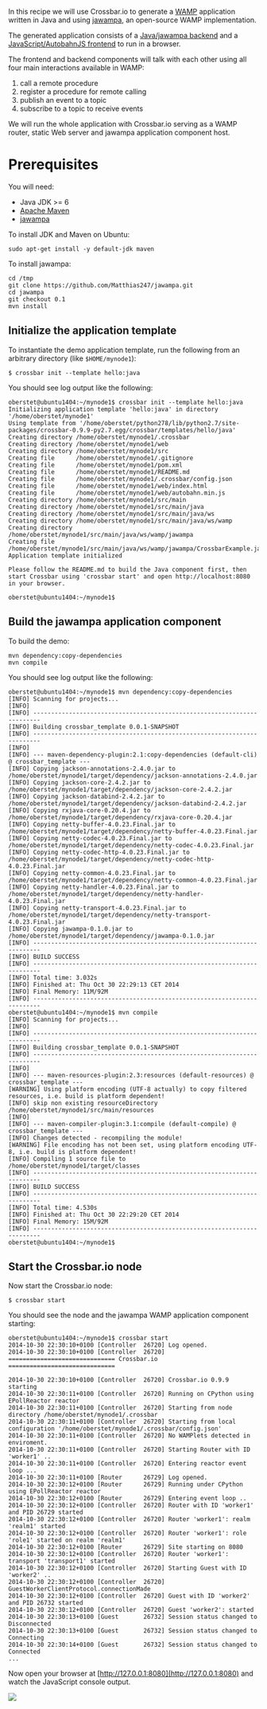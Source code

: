 In this recipe we will use Crossbar.io to generate a [WAMP](http://wamp.ws/) application written in Java and using [jawampa](https://github.com/Matthias247/jawampa), an open-source WAMP implementation.

The generated application consists of a [Java/jawampa backend](https://github.com/crossbario/crossbar/blob/master/crossbar/crossbar/templates/hello/java/src/main/java/ws/wamp/jawampa/CrossbarExample.java) and a [JavaScript/AutobahnJS frontend](https://github.com/crossbario/crossbar/blob/master/crossbar/crossbar/templates/hello/java/web/index.html) to run in a browser.

The frontend and backend components will talk with each other using all four main interactions available in WAMP:

 1. call a remote procedure
 2. register a procedure for remote calling
 3. publish an event to a topic
 4. subscribe to a topic to receive events

We will run the whole application with Crossbar.io serving as a WAMP router, static Web server and jawampa application component host.

# Prerequisites

You will need:

* Java JDK >= 6
* [Apache Maven](http://maven.apache.org/)
* [jawampa](https://github.com/Matthias247/jawampa)

To install JDK and Maven on Ubuntu:

```console
sudo apt-get install -y default-jdk maven
```

To install jawampa:

```console
cd /tmp
git clone https://github.com/Matthias247/jawampa.git
cd jawampa
git checkout 0.1
mvn install
```

## Initialize the application template

To instantiate the demo application template, run the following from an arbitrary directory (like `$HOME/mynode1`):

```console
$ crossbar init --template hello:java
```

You should see log output like the following:

```console
oberstet@ubuntu1404:~/mynode1$ crossbar init --template hello:java
Initializing application template 'hello:java' in directory '/home/oberstet/mynode1'
Using template from '/home/oberstet/python278/lib/python2.7/site-packages/crossbar-0.9.9-py2.7.egg/crossbar/templates/hello/java'
Creating directory /home/oberstet/mynode1/.crossbar
Creating directory /home/oberstet/mynode1/web
Creating directory /home/oberstet/mynode1/src
Creating file      /home/oberstet/mynode1/.gitignore
Creating file      /home/oberstet/mynode1/pom.xml
Creating file      /home/oberstet/mynode1/README.md
Creating file      /home/oberstet/mynode1/.crossbar/config.json
Creating file      /home/oberstet/mynode1/web/index.html
Creating file      /home/oberstet/mynode1/web/autobahn.min.js
Creating directory /home/oberstet/mynode1/src/main
Creating directory /home/oberstet/mynode1/src/main/java
Creating directory /home/oberstet/mynode1/src/main/java/ws
Creating directory /home/oberstet/mynode1/src/main/java/ws/wamp
Creating directory /home/oberstet/mynode1/src/main/java/ws/wamp/jawampa
Creating file      /home/oberstet/mynode1/src/main/java/ws/wamp/jawampa/CrossbarExample.java
Application template initialized

Please follow the README.md to build the Java component first, then start Crossbar using 'crossbar start' and open http://localhost:8080 in your browser.

oberstet@ubuntu1404:~/mynode1$ 
```

## Build the jawampa application component

To build the demo:

```console
mvn dependency:copy-dependencies
mvn compile
```

You should see log output like the following:

```console
oberstet@ubuntu1404:~/mynode1$ mvn dependency:copy-dependencies
[INFO] Scanning for projects...
[INFO]                                                                         
[INFO] ------------------------------------------------------------------------
[INFO] Building crossbar_template 0.0.1-SNAPSHOT
[INFO] ------------------------------------------------------------------------
[INFO] 
[INFO] --- maven-dependency-plugin:2.1:copy-dependencies (default-cli) @ crossbar_template ---
[INFO] Copying jackson-annotations-2.4.0.jar to /home/oberstet/mynode1/target/dependency/jackson-annotations-2.4.0.jar
[INFO] Copying jackson-core-2.4.2.jar to /home/oberstet/mynode1/target/dependency/jackson-core-2.4.2.jar
[INFO] Copying jackson-databind-2.4.2.jar to /home/oberstet/mynode1/target/dependency/jackson-databind-2.4.2.jar
[INFO] Copying rxjava-core-0.20.4.jar to /home/oberstet/mynode1/target/dependency/rxjava-core-0.20.4.jar
[INFO] Copying netty-buffer-4.0.23.Final.jar to /home/oberstet/mynode1/target/dependency/netty-buffer-4.0.23.Final.jar
[INFO] Copying netty-codec-4.0.23.Final.jar to /home/oberstet/mynode1/target/dependency/netty-codec-4.0.23.Final.jar
[INFO] Copying netty-codec-http-4.0.23.Final.jar to /home/oberstet/mynode1/target/dependency/netty-codec-http-4.0.23.Final.jar
[INFO] Copying netty-common-4.0.23.Final.jar to /home/oberstet/mynode1/target/dependency/netty-common-4.0.23.Final.jar
[INFO] Copying netty-handler-4.0.23.Final.jar to /home/oberstet/mynode1/target/dependency/netty-handler-4.0.23.Final.jar
[INFO] Copying netty-transport-4.0.23.Final.jar to /home/oberstet/mynode1/target/dependency/netty-transport-4.0.23.Final.jar
[INFO] Copying jawampa-0.1.0.jar to /home/oberstet/mynode1/target/dependency/jawampa-0.1.0.jar
[INFO] ------------------------------------------------------------------------
[INFO] BUILD SUCCESS
[INFO] ------------------------------------------------------------------------
[INFO] Total time: 3.032s
[INFO] Finished at: Thu Oct 30 22:29:13 CET 2014
[INFO] Final Memory: 11M/92M
[INFO] ------------------------------------------------------------------------
oberstet@ubuntu1404:~/mynode1$ mvn compile
[INFO] Scanning for projects...
[INFO]                                                                         
[INFO] ------------------------------------------------------------------------
[INFO] Building crossbar_template 0.0.1-SNAPSHOT
[INFO] ------------------------------------------------------------------------
[INFO] 
[INFO] --- maven-resources-plugin:2.3:resources (default-resources) @ crossbar_template ---
[WARNING] Using platform encoding (UTF-8 actually) to copy filtered resources, i.e. build is platform dependent!
[INFO] skip non existing resourceDirectory /home/oberstet/mynode1/src/main/resources
[INFO] 
[INFO] --- maven-compiler-plugin:3.1:compile (default-compile) @ crossbar_template ---
[INFO] Changes detected - recompiling the module!
[WARNING] File encoding has not been set, using platform encoding UTF-8, i.e. build is platform dependent!
[INFO] Compiling 1 source file to /home/oberstet/mynode1/target/classes
[INFO] ------------------------------------------------------------------------
[INFO] BUILD SUCCESS
[INFO] ------------------------------------------------------------------------
[INFO] Total time: 4.530s
[INFO] Finished at: Thu Oct 30 22:29:20 CET 2014
[INFO] Final Memory: 15M/92M
[INFO] ------------------------------------------------------------------------
oberstet@ubuntu1404:~/mynode1$ 
```

## Start the Crossbar.io node

Now start the Crossbar.io node:

```console
$ crossbar start
```

You should see the node and the jawampa WAMP application component starting:

```console
oberstet@ubuntu1404:~/mynode1$ crossbar start
2014-10-30 22:30:10+0100 [Controller  26720] Log opened.
2014-10-30 22:30:10+0100 [Controller  26720] ============================== Crossbar.io ==============================
	
2014-10-30 22:30:10+0100 [Controller  26720] Crossbar.io 0.9.9 starting
2014-10-30 22:30:11+0100 [Controller  26720] Running on CPython using EPollReactor reactor
2014-10-30 22:30:11+0100 [Controller  26720] Starting from node directory /home/oberstet/mynode1/.crossbar
2014-10-30 22:30:11+0100 [Controller  26720] Starting from local configuration '/home/oberstet/mynode1/.crossbar/config.json'
2014-10-30 22:30:11+0100 [Controller  26720] No WAMPlets detected in enviroment.
2014-10-30 22:30:11+0100 [Controller  26720] Starting Router with ID 'worker1' ..
2014-10-30 22:30:11+0100 [Controller  26720] Entering reactor event loop ...
2014-10-30 22:30:11+0100 [Router      26729] Log opened.
2014-10-30 22:30:12+0100 [Router      26729] Running under CPython using EPollReactor reactor
2014-10-30 22:30:12+0100 [Router      26729] Entering event loop ..
2014-10-30 22:30:12+0100 [Controller  26720] Router with ID 'worker1' and PID 26729 started
2014-10-30 22:30:12+0100 [Controller  26720] Router 'worker1': realm 'realm1' started
2014-10-30 22:30:12+0100 [Controller  26720] Router 'worker1': role 'role1' started on realm 'realm1'
2014-10-30 22:30:12+0100 [Router      26729] Site starting on 8080
2014-10-30 22:30:12+0100 [Controller  26720] Router 'worker1': transport 'transport1' started
2014-10-30 22:30:12+0100 [Controller  26720] Starting Guest with ID 'worker2' ..
2014-10-30 22:30:12+0100 [Controller  26720] GuestWorkerClientProtocol.connectionMade
2014-10-30 22:30:12+0100 [Controller  26720] Guest with ID 'worker2' and PID 26732 started
2014-10-30 22:30:12+0100 [Controller  26720] Guest 'worker2': started
2014-10-30 22:30:13+0100 [Guest       26732] Session status changed to Disconnected
2014-10-30 22:30:13+0100 [Guest       26732] Session status changed to Connecting
2014-10-30 22:30:14+0100 [Guest       26732] Session status changed to Connected
...
```

Now open your browser at [http://127.0.0.1:8080](http://127.0.0.1:8080) and watch the JavaScript console output.

![](/static/img/docs/getting_started_with_java_01.png)
